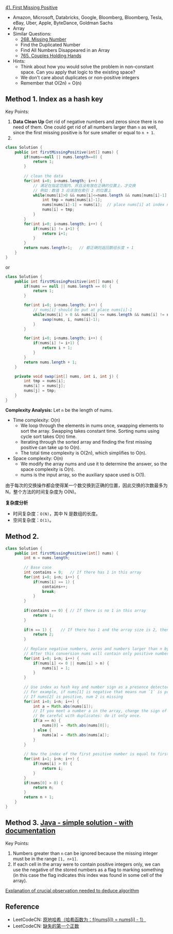 [41. First Missing Positive](https://leetcode.com/problems/first-missing-positive/description/)

* Amazon, Microsoft, Databricks, Google, Bloomberg, Bloomberg, Tesla, eBay, Uber, Apple, ByteDance, Goldman Sachs
* Array
* Similar Questions:
    * [268. Missing Number](https://leetcode.com/problems/missing-number/description/)
    * Find the Duplicated Number
    * Find All Numbers Disappeared in an Array
    * [765. Couples Holding Hands](https://leetcode.com/problems/couples-holding-hands/)
* Hints:
    * Think about how you would solve the problem in non-constant space. Can you apply that logic to the existing space?
    * We don't care about duplicates or non-positive integers
    * Remember that O(2n) = O(n)
    
    
## Method 1. Index as a hash key
Key Points:
1. **Data Clean Up** Get rid of negative numbers and zeros since there is no need of them. 
One could get rid of all numbers larger than `n` as well, since the first missing positive is 
for sure smaller or equal to `n + 1`.
2. 

```java
class Solution {
    public int firstMissingPositive(int[] nums) {
        if(nums==null || nums.length==0) {
            return 1;
        }
        
        // clean the data
        for(int i=0; i<nums.length; i++) {
            // 满足在指定范围内、并且没有放在正确的位置上，才交换
            // 例如：数值 3 应该放在索引 2 的位置上
            while(nums[i]>0 && nums[i]<=nums.length && nums[nums[i]-1]!=nums[i]) {
                int tmp = nums[nums[i]-1];
                nums[nums[i]-1] = nums[i];  // place nums[i] at index nums[i]-1
                nums[i] = tmp;
            }
        }
        for(int i=0; i<nums.length; i++) {
            if(nums[i] != i+1) {
                return i+1;
            }
        }
        return nums.length+1;   // 都正确则返回数组长度 + 1
    }
}
```
or
```java
class Solution {
    public int firstMissingPositive(int[] nums) {
        if(nums == null || nums.length == 0) {
            return 1;
        }

        for(int i=0; i<nums.length; i++) {
            // nums[i] should be put at place nums[i]-1
            while(nums[i] > 0 && nums[i] <= nums.length && nums[i] != nums[nums[i]-1]) {
                swap(nums, i, nums[i]-1);
            }
        }

        for(int i=0; i<nums.length; i++) {
            if(nums[i] != i+1) {
                return i + 1;
            }
        }
        return nums.length + 1;
    }

    private void swap(int[] nums, int i, int j) {
        int tmp = nums[i];
        nums[i] = nums[j];
        nums[j] = tmp;
    }
}
```
**Complexity Analysis:** Let `n` be the length of nums.
* Time complexity: O(n)
    * We loop through the elements in nums once, swapping elements to sort the array. Swapping takes constant time. Sorting nums using cycle sort takes O(n) time.
    * Iterating through the sorted array and finding the first missing positive can take up to O(n).
    * The total time complexity is O(2n), which simplifies to O(n).
* Space complexity: O(n)
    * We modify the array nums and use it to determine the answer, so the space complexity is O(n).
    * nums is the input array, so the auxiliary space used is O(1).


由于每次的交换操作都会使得某一个数交换到正确的位置，因此交换的次数最多为 N，整个方法的时间复杂度为 O(N)。

**复杂度分析**
* 时间复杂度：`O(N)`，其中 N 是数组的长度。
* 空间复杂度：`O(1)`。


## Method 2.
```java
class Solution {
    public int firstMissingPositive(int[] nums) {
        int n = nums.length;
        
        // Base case
        int contains = 0;   // If there has 1 in this array
        for(int i=0; i<n; i++) {
            if(nums[i] == 1) {
                contains++;
                break;
            }
        }
        
        if(contains == 0) { // If there is no 1 in this array
            return 1;
        }
        
        if(n == 1) {    // If there has 1 and the array size is 2, then 2 will be the ans
            return 2;
        }
        
        // Replace negative numbers, zeros and numbers larger than n by 1s
        // After this conversion nums will contain only positive numbers.
        for(int i=0; i<n; i++) {
            if(nums[i] <= 0 || nums[i] > n) {
                nums[i] = 1;
            }
        }
        
        // Use index as hash key and number sign as a presence detector
        // For example, if nums[1] is negative that means num `1` is present in the array.
        // If nums[2] is positive, num 2 is missing
        for(int i=0; i<n; i++) {
            int a = Math.abs(nums[i]);
            // If you meet a number a in the array, change the sign of a-th elements
            // Be careful with duplicates: do it only once.
            if(a == n) {
                nums[0] = -Math.abs(nums[0]);
            } else {
                nums[a] = -Math.abs(nums[a]);
            }
        }
        
        // Now the index of the first positive number is equal to first missing positive
        for(int i=1; i<n; i++) {
            if(nums[i] > 0) {
                return i;
            }
        }
        if(nums[0] > 0) {
            return n;
        }
        return n + 1;
    }
}
```

## Method 3. [Java - simple solution - with documentation](https://leetcode.com/problems/first-missing-positive/discuss/17214/Java-simple-solution-with-documentation)
Key Points:
1. Numbers greater than `n` can be ignored because the missing integer must be in the range `[1, n+1]`.
2. If each cell in the array were to contain positive integers only, we can use the negative of 
the stored numbers as a flag to marking something (in this case the flag indicates this index 
was found in some cell of the array).


[Explanation of crucial observation needed to deduce algorithm](https://leetcode.com/problems/first-missing-positive/discuss/319270/Explanation-of-crucial-observation-needed-to-deduce-algorithm)


## Reference
* LeetCodeCN: [原地哈希（哈希函数为：f(nums[i]) = nums[i] - 1）](https://leetcode.cn/problems/first-missing-positive/solutions/7703/tong-pai-xu-python-dai-ma-by-liweiwei1419/)
* LeetCodeCN: [缺失的第一个正数](https://leetcode.cn/problems/first-missing-positive/solutions/304743/que-shi-de-di-yi-ge-zheng-shu-by-leetcode-solution/)